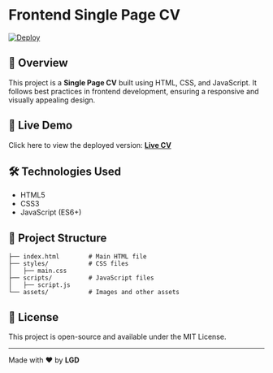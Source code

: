 # Frontend Single Page CV

[![Deploy](https://img.shields.io/badge/Deploy-Live-blue)](https://lgdlong.github.io/cv/)

## 🚀 Overview
This project is a **Single Page CV** built using HTML, CSS, and JavaScript. It follows best practices in frontend development, ensuring a responsive and visually appealing design.

## 🔗 Live Demo
Click here to view the deployed version: **[Live CV](https://lgdlong.github.io/cv/)**

## 🛠️ Technologies Used
- HTML5
- CSS3
- JavaScript (ES6+)

## 📂 Project Structure
```
├── index.html        # Main HTML file
├── styles/           # CSS files
│   ├── main.css
├── scripts/          # JavaScript files
│   ├── script.js
└── assets/           # Images and other assets
```

## 📜 License
This project is open-source and available under the MIT License.

---
Made with ❤️ by **LGD**
